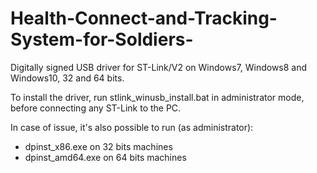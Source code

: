 # Health-Connect-and-Tracking-System-for-Soldiers-

Digitally signed USB driver for ST-Link/V2 on Windows7, Windows8 and Windows10,
32 and 64 bits.

To install the driver, run stlink_winusb_install.bat in administrator mode, before
connecting any ST-Link to the PC.

In case of issue, it's also possible to run (as administrator):
 - dpinst_x86.exe on 32 bits machines
 - dpinst_amd64.exe on 64 bits machines
